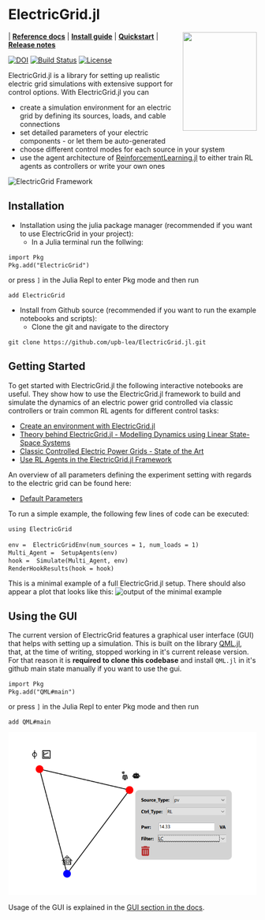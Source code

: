 
# ElectricGrid.jl

<img align="right" width="150" height="200" src="docs/logo.png">

| [**Reference docs**](https://upb-lea.github.io/ElectricGrid.jl/dev/)
| [**Install guide**](#installation)
| [**Quickstart**](#getting-started)
| [**Release notes**](https://github.com/upb-lea/ElectricGrid.jl/releases/new)

[![DOI](https://joss.theoj.org/papers/10.21105/joss.05616/status.svg)](https://doi.org/10.21105/joss.05616)
[![Build Status](https://github.com/upb-lea/ElectricGrid.jl/actions/workflows/CI.yml/badge.svg)](https://github.com/upb-lea/ElectricGrid.jl/actions/workflows/CI.yml)
[![License](https://img.shields.io/github/license/mashape/apistatus.svg?maxAge=2592000)](https://github.com/upb-lea/ElectricGrid.jl/blob/main/LICENSE)




ElectricGrid.jl is a library for setting up realistic electric grid simulations with extensive support for control options. With ElectricGrid.jl you can
- create a simulation environment for an electric grid by defining its sources, loads, and cable connections
- set detailed parameters of your electric components - or let them be auto-generated
- choose different control modes for each source in your system
- use the agent architecture of [ReinforcementLearning.jl](https://juliareinforcementlearning.org/) to either train RL agents as controllers or write your own ones


![ElectricGrid Framework](docs/src/assets/Overview_EG.png)

## Installation
- Installation using the julia package manager (recommended if you want to use ElectricGrid in your project):
  - In a Julia terminal run the follwing:
```
import Pkg
Pkg.add("ElectricGrid")
```
or press `]` in the Julia Repl to enter Pkg mode and then run
```
add ElectricGrid
```

- Install from Github source (recommended if you want to run the example notebooks and scripts):
  - Clone the git and navigate to the directory
```
git clone https://github.com/upb-lea/ElectricGrid.jl.git
```

## Getting Started

To get started with ElectricGrid.jl the following interactive notebooks are useful. They show how to use the ElectricGrid.jl framework to build and simulate the dynamics of an electric power grid controlled via classic controllers or train common RL agents for different control tasks:
* [Create an environment with ElectricGrid.jl](https://github.com/upb-lea/ElectricGrid.jl/blob/main/examples/notebooks/Env_Create_DEMO.ipynb)
* [Theory behind ElectricGrid.jl - Modelling Dynamics using Linear State-Space Systems](https://github.com/upb-lea/ElectricGrid.jl/blob/main/examples/notebooks/NodeConstructor_Theory_DEMO.ipynb)
* [Classic Controlled Electric Power Grids - State of the Art](https://github.com/upb-lea/ElectricGrid.jl/blob/main/examples/notebooks/Classical_Controllers_Introduction.ipynb)
* [Use RL Agents in the ElectricGrid.jl Framework](https://github.com/upb-lea/ElectricGrid.jl/blob/main/examples/notebooks/RL_Single_Agent_DEMO.ipynb)

An overview of all parameters defining the experiment setting with regards to the electric grid can be found here:
* [Default Parameters](https://github.com/upb-lea/ElectricGrid.jl/blob/main/examples/notebooks/Default_Parameters.ipynb)


To run a simple example, the following few lines of code can be executed:

```
using ElectricGrid

env =  ElectricGridEnv(num_sources = 1, num_loads = 1)
Multi_Agent =  SetupAgents(env)
hook =  Simulate(Multi_Agent, env)
RenderHookResults(hook = hook)
```

This is a minimal example of a full ElectricGrid.jl setup. 
There should also appear a plot that looks like this:
![output of the minimal example](docs/src/assets/output1.png)


## Using the GUI

The current version of ElectricGrid features a graphical user interface (GUI) that helps with setting up a simulation.
This is built on the library [QML.jl](https://github.com/JuliaGraphics/QML.jl), that, at the time of writing, stopped working in it's current release version.
For that reason it is **required to clone this codebase** and install `QML.jl` in it's github main state manually if you want to use the gui.

```
import Pkg
Pkg.add("QML#main")
```
or press `]` in the Julia Repl to enter Pkg mode and then run
```
add QML#main
```

![gui example](docs/src/assets/gui_example.png)

Usage of the GUI is explained in the [GUI section in the docs](https://upb-lea.github.io/ElectricGrid.jl/dev/Gui/).
